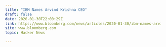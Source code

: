 ```yaml
---
title: "IBM Names Arvind Krishna CEO"
draft: false
date: 2020-01-30T22:00:29Z
link: https://www.bloomberg.com/news/articles/2020-01-30/ibm-names-arvind-krishna-as-ceo-rometty-to-retire-at-year-s-end?utm_medium=RSS&utm_source=hune
site: www.bloomberg.com
topic: Hacker News  

---
```

